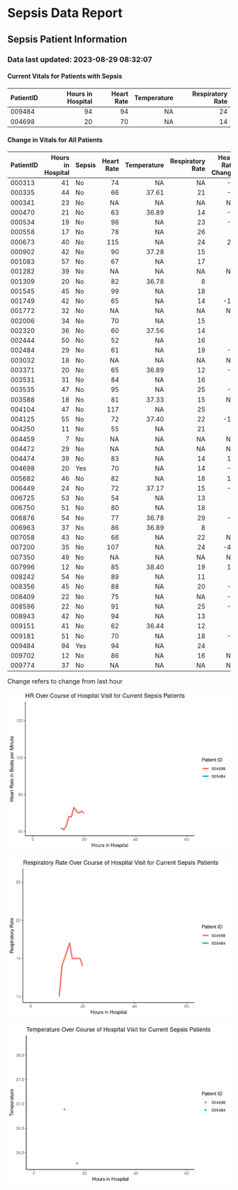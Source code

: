 # Sepsis Data Report

## Sepsis Patient Information

### Data last updated: 2023-08-29 08:32:07

#### Current Vitals for Patients with Sepsis

| PatientID | Hours in Hospital | Heart Rate | Temperature | Respiratory Rate |
|:----------|------------------:|-----------:|------------:|-----------------:|
| 009484    |                94 |         94 |          NA |               24 |
| 004698    |                20 |         70 |          NA |               14 |

#### Change in Vitals for All Patients

| PatientID | Hours in Hospital | Sepsis | Heart Rate | Temperature | Respiratory Rate | Heart Rate Change | Temperature Change | Respiration Rate Change |
|:----------|------------------:|:-------|-----------:|------------:|-----------------:|------------------:|-------------------:|------------------------:|
| 000313    |                41 | No     |         74 |          NA |               NA |                -5 |                 NA |                      NA |
| 000335    |                44 | No     |         66 |       37.61 |               21 |                -8 |                 NA |                       6 |
| 000341    |                23 | No     |         NA |          NA |               NA |                NA |                 NA |                      NA |
| 000470    |                21 | No     |         63 |       36.89 |               14 |                -4 |                 NA |                       4 |
| 000534    |                19 | No     |         98 |          NA |               23 |                -5 |                 NA |                       8 |
| 000558    |                17 | No     |         78 |          NA |               26 |                 3 |                 NA |                       9 |
| 000673    |                40 | No     |        115 |          NA |               24 |                24 |                 NA |                      12 |
| 000902    |                42 | No     |         90 |       37.28 |               15 |                 7 |                 NA |                      -3 |
| 001083    |                57 | No     |         67 |          NA |               17 |                 0 |                 NA |                      -1 |
| 001282    |                39 | No     |         NA |          NA |               NA |                NA |                 NA |                      NA |
| 001309    |                20 | No     |         82 |       36.78 |                8 |                 1 |                 NA |                       1 |
| 001545    |                45 | No     |         99 |          NA |               18 |                 5 |                 NA |                      -5 |
| 001749    |                42 | No     |         65 |          NA |               14 |               -11 |                 NA |                      -4 |
| 001772    |                32 | No     |         NA |          NA |               NA |                NA |                 NA |                      NA |
| 002006    |                34 | No     |         70 |          NA |               15 |                 0 |                 NA |                       0 |
| 002320    |                36 | No     |         60 |       37.56 |               14 |                 0 |                 NA |                       0 |
| 002444    |                50 | No     |         52 |          NA |               16 |                 0 |                 NA |                       3 |
| 002484    |                29 | No     |         61 |          NA |               19 |                -2 |                 NA |                       1 |
| 003032    |                18 | No     |         NA |          NA |               NA |                NA |                 NA |                      NA |
| 003371    |                20 | No     |         65 |       36.89 |               12 |                -4 |                 NA |                      -2 |
| 003531    |                31 | No     |         84 |          NA |               16 |                 0 |                 NA |                      -3 |
| 003535    |                47 | No     |         95 |          NA |               25 |                -5 |                 NA |                      NA |
| 003588    |                18 | No     |         81 |       37.33 |               15 |                NA |                 NA |                      NA |
| 004104    |                47 | No     |        117 |          NA |               25 |                 2 |                 NA |                       1 |
| 004125    |                55 | No     |         72 |       37.40 |               22 |               -10 |                0.1 |                       2 |
| 004250    |                11 | No     |         55 |          NA |               21 |                 3 |                 NA |                       8 |
| 004459    |                 7 | No     |         NA |          NA |               NA |                NA |                 NA |                      NA |
| 004472    |                29 | No     |         NA |          NA |               NA |                NA |                 NA |                      NA |
| 004474    |                39 | No     |         83 |          NA |               14 |                11 |                 NA |                       0 |
| 004698    |                20 | Yes    |         70 |          NA |               14 |                -1 |                 NA |                      -1 |
| 005682    |                46 | No     |         82 |          NA |               18 |                10 |                 NA |                       3 |
| 006449    |                24 | No     |         72 |       37.17 |               15 |                -1 |                 NA |                      -2 |
| 006725    |                53 | No     |         54 |          NA |               13 |                 1 |                 NA |                       0 |
| 006750    |                51 | No     |         80 |          NA |               18 |                 1 |                 NA |                       1 |
| 006876    |                54 | No     |         77 |       36.78 |               29 |                -2 |                 NA |                       1 |
| 006963    |                37 | No     |         86 |       36.89 |                8 |                 3 |                 NA |                      -4 |
| 007058    |                43 | No     |         66 |          NA |               22 |                NA |                 NA |                      NA |
| 007200    |                35 | No     |        107 |          NA |               24 |               -41 |                 NA |                      -2 |
| 007350    |                49 | No     |         NA |          NA |               NA |                NA |                 NA |                      NA |
| 007996    |                12 | No     |         85 |       38.40 |               19 |                10 |                0.0 |                      -2 |
| 008242    |                54 | No     |         89 |          NA |               11 |                 6 |                 NA |                      -1 |
| 008356    |                45 | No     |         88 |          NA |               20 |                -2 |                 NA |                       1 |
| 008409    |                22 | No     |         75 |          NA |               NA |                -6 |                 NA |                      NA |
| 008596    |                22 | No     |         91 |          NA |               25 |                -2 |                 NA |                       1 |
| 008943    |                42 | No     |         94 |          NA |               13 |                 2 |                 NA |                     -15 |
| 009151    |                41 | No     |         62 |       36.44 |               12 |                 0 |                 NA |                      -5 |
| 009181    |                51 | No     |         70 |          NA |               18 |                -1 |                 NA |                      -8 |
| 009484    |                94 | Yes    |         94 |          NA |               24 |                 6 |                 NA |                       1 |
| 009702    |                12 | No     |         86 |          NA |               16 |                NA |                 NA |                      NA |
| 009774    |                37 | No     |         NA |          NA |               NA |                NA |                 NA |                      NA |

Change refers to change from last hour

![](README_files/figure-commonmark/unnamed-chunk-4-1.png)

![](README_files/figure-commonmark/unnamed-chunk-4-2.png)

![](README_files/figure-commonmark/unnamed-chunk-4-3.png)
